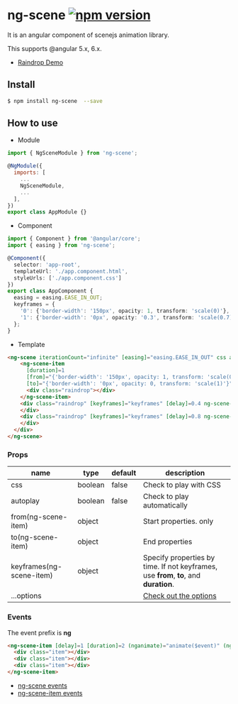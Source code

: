 # ng-scene [![npm version](https://badge.fury.io/js/ng-scene.svg)](https://badge.fury.io/js/ng-scene)
It is an angular component of scenejs animation library.

This supports @angular 5.x, 6.x.

* [Raindrop Demo](https://codesandbox.io/s/6vmzwl9nvz)

## Install
```bash
$ npm install ng-scene  --save
```

## How to use
* Module
```js
import { NgSceneModule } from 'ng-scene';

@NgModule({
  imports: [
    ...
    NgSceneModule,
    ...
  ],
})
export class AppModule {}
```
* Component
```ts
import { Component } from '@angular/core';
import { easing } from 'ng-scene';

@Component({
  selector: 'app-root',
  templateUrl: './app.component.html',
  styleUrls: ['./app.component.css']
})
export class AppComponent {
  easing = easing.EASE_IN_OUT;
  keyframes = {
    '0': {'border-width': '150px', opacity: 1, transform: 'scale(0)'},
    '1': {'border-width': '0px', opacity: '0.3', transform: 'scale(0.7)'},
  };
}

```
* Template
```html
<ng-scene iterationCount="infinite" [easing]="easing.EASE_IN_OUT" css autoplay>
    <ng-scene-item
      [duration]=1
      [from]="{'border-width': '150px', opacity: 1, transform: 'scale(0)'}"
      [to]="{'border-width': '0px', opacity: 0, transform: 'scale(1)'}">
      <div class="raindrop"></div>
    </ng-scene-item>
    <div class="raindrop" [keyframes]="keyframes" [delay]=0.4 ng-scene-item>
    </div>
    <div class="raindrop" [keyframes]="keyframes" [delay]=0.8 ng-scene-item>
    </div>
  </div>
</ng-scene>
```

### Props
|name|type|default|description|
|---|---|---|---|
|css|boolean|false|Check to play with CSS|
|autoplay|boolean|false|Check to play automatically|
|from(ng-scene-item)|object||Start properties. only |
|to(ng-scene-item)|object||End properties|
|keyframes(ng-scene-item)|object||Specify properties by time. If not keyframes, use **from**, **to**, and **duration**.|
|...options|||[Check out the options](https://daybrush.github.io/scenejs/release/latest/doc/global.html#AnimatorOptions)|

### Events
The event prefix is **ng**
```html
<ng-scene-item [delay]=1 [duration]=2 (nganimate)="animate($event)" (ngplay)="play($event)" ngpaused="paused($event)">
  <div class="item"></div>
  <div class="item"></div>
  <div class="item"></div>
</ng-scene-item>
```
* [ng-scene events](https://daybrush.github.io/scenejs/release/latest/doc/Scene.html#events)
* [ng-scene-item events](https://daybrush.github.io/scenejs/release/latest/doc/Scene.SceneItem.html#events)